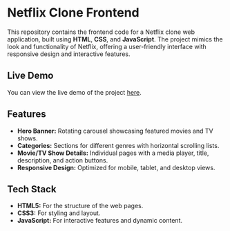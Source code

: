 # Netflix Clone Frontend

This repository contains the frontend code for a Netflix clone web application, built using **HTML**, **CSS**, and **JavaScript**. The project mimics the look and functionality of Netflix, offering a user-friendly interface with responsive design and interactive features.

## Live Demo

You can view the live demo of the project [here](https://shruti-richa.github.io/netflix-frontend-clone/).

## Features

- **Hero Banner:** Rotating carousel showcasing featured movies and TV shows.
- **Categories:** Sections for different genres with horizontal scrolling lists.
- **Movie/TV Show Details:** Individual pages with a media player, title, description, and action buttons.
- **Responsive Design:** Optimized for mobile, tablet, and desktop views.

## Tech Stack

- **HTML5:** For the structure of the web pages.
- **CSS3:** For styling and layout.
- **JavaScript:** For interactive features and dynamic content.

